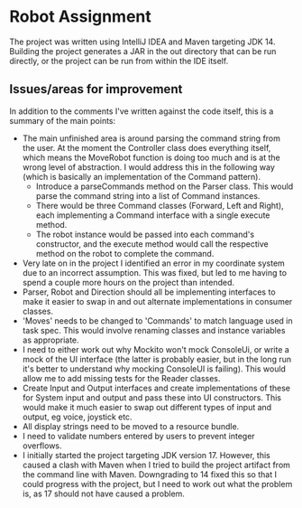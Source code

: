 # Robot Assignment

The project was written using IntelliJ IDEA and Maven targeting JDK 14. Building the project generates a JAR in the out
directory that can be run directly, or the project can be run from within the IDE itself.

## Issues/areas for improvement

In addition to the comments I've written against the code itself, this is a summary of the main points:

* The main unfinished area is around parsing the command string from the user. At the moment the Controller class does
  everything itself, which means the MoveRobot function is doing too much and is at the wrong level of abstraction. I
  would address this in the following way (which is basically an implementation of the Command pattern).
    * Introduce a parseCommands method on the Parser class. This would parse the command string into a list of Command
      instances.
    * There would be three Command classes (Forward, Left and Right), each implementing a Command interface with a
      single execute method.
    * The robot instance would be passed into each command's constructor, and the execute method would call the
      respective method on the robot to complete the command.
* Very late on in the project I identified an error in my coordinate system due to an incorrect assumption. This was
  fixed, but led to me having to spend a couple more hours on the project than intended.
* Parser, Robot and Direction should all be implementing interfaces to make it easier to swap in and out
  alternate implementations in consumer classes.
* 'Moves' needs to be changed to 'Commands' to match language used in task spec. This would involve renaming classes and
  instance variables as appropriate.
* I need to either work out why Mockito won't mock ConsoleUi, or write a mock of the UI interface (the latter is
  probably easier, but in the long run it's better to understand why mocking ConsoleUI is failing). This would
  allow me to add missing tests for the Reader classes.
* Create Input and Output interfaces and create implementations of these for System input and output and pass these into
  UI constructors. This would make it much easier to swap out different types of input and output, eg voice, joystick
  etc.
* All display strings need to be moved to a resource bundle.
* I need to validate numbers entered by users to prevent integer overflows.
* I initially started the project targeting JDK version 17. However, this caused a clash with Maven when I tried to
  build the project artifact from the command line with Maven. Downgrading to 14 fixed this so that I could progress
  with the project, but I need to work out what the problem is, as 17 should not have caused a problem.